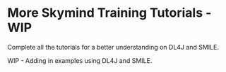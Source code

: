 # More Skymind Training Tutorials - WIP
Complete all the tutorials for a better understanding on DL4J and SMILE.

WIP - Adding in examples using DL4J and SMILE.
